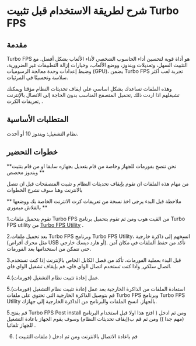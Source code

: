 # شرح لطريقة الاستخدام قبل تثبيت Turbo FPS 

## مقدمة

Turbo FPS هو أداة قوية لتحسين أداء الحاسوب الشخصي لأداء الألعاب بشكل أفضل. مع التثبيت السهل، وتعديلات ويندوز، ووضع الألعاب، وخيارات إزالة التطبيقات غير الضرورية، وضبط إعدادات وحدة معالجة الرسوميات (GPU)، يضمن Turbo FPS تجربة لعب أكثر سلاسة وتحسينًا في المرئيات.

وهذه الملفات تساعدك بشكل اساسي على ايقاف تحديثات النظام مؤقتا ويمكنك تشيغلهم اذا اردت ذلك ,تحميل المتصفح المناسب بدون الحاجة إلى الاتصال بالإنترنت ,تعريفات الكرت .

## المتطلبات الأساسية 

نظام التشغيل: ويندوز 10 أو أحدث.

## خطوات التحضير

**نحن ننصح بفورمات للجهاز وخاصة من قام بتعديل بجهازه سابقا او من قام بتثيت ويندوز مخصص **


من مهام هذه الملفات ان تقوم بإيقاف تحديثات النظام و تثبيت المتصفحات قبل ان تتصل بالانترنت وهنا سوف نشرح الخطوات 


** ملاحظة قبل البدء يرجى اخذ نسخة من تعريفات كرت الانترنت الخاصة بك ووضعها بالفلاش ميموري **


1.تقوم بتحميل ملفات Turbo FPS من القيت هوب ومن ثم تقوم بتحميل برنامج Turbo FPS utility من [Turbo FPS Utility](https://turbofps.com/) . 


2.بعد تحميل ملفات Turbo FPS وبرنامج Turbo FPS Utility، انسخهم إلى ذاكرة خارجية (مثل محرك أقراص USB أو هارد ديسك خارجي).
تأكد من حفظ الملفات في مكان آمن حتى تتمكن من استخدامها بعد الفورمات.


3.قبل البدء بعملية الفورمات، تأكد من فصل الكابل الخاص بالإنترنت إذا كنت تستخدم اتصال سلكي, واذا كنت تستخدم اتصال الواي فاي، قم بإيقاف تشغيل الواي فاي.


4.عمل إعادة تثبيت نظام التشغيل (فورمات).


5.استعادة الملفات من الذاكرة الخارجية
بعد عمل إعادة تثبيت نظام التشغيل (فورمات) قم بتوصيل الذاكرة الخارجية التي تحتوي على ملفات Turbo FPS وبرنامج Turbo FPS Utility بالجهاز.
انسخ الملفات والبرنامج من الذاكرة الخارجية إلى جهازك.


5.قم بفتح Turbo FPS Post install ومن ثم ادخل ( افتح هذا اولا قبل استخدام البرنامج (مهم جدا )) ومن ثم قم ب(إيقاف تحديثات النظام) وسوف يقوم الجهاز باعادة التشغيل للجهاز تلقائيا .

6. قم باعادة الاتصال بالانترنت ومن ثم ادخل ( ملفات التثبيت )




